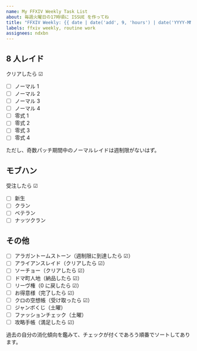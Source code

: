 ```yaml
---
name: My FFXIV Weekly Task List
about: 毎週火曜日の17時頃に ISSUE を作ってね
title: "FFXIV Weekly: {{ date | date('add', 9, 'hours') | date('YYYY-MM-DD') }} ～ {{ date | date('add', 9, 'hours') | date('add', 6, 'days') | date('YYYY-MM-DD') }}"
labels: ffxiv weekly, routine work
assignees: ndxbn
---
```


## 8 人レイド

クリアしたら ☑

- [ ] ノーマル 1
- [ ] ノーマル 2
- [ ] ノーマル 3
- [ ] ノーマル 4
- [ ] 零式 1
- [ ] 零式 2
- [ ] 零式 3
- [ ] 零式 4

ただし、奇数パッチ期間中のノーマルレイドは週制限がないはず。

## モブハン

受注したら ☑

- [ ] 新生
- [ ] クラン
- [ ] ベテラン
- [ ] ナッツクラン

## その他

- [ ] アラガントームストーン（週制限に到達したら ☑）
- [ ] アライアンスレイド（クリアしたら ☑）
- [ ] ソーチョー（クリアしたら ☑）
- [ ] ドマ町人地（納品したら ☑）
- [ ] リーヴ権（0 に戻したら ☑）
- [ ] お得意様（完了したら ☑）
- [ ] クロの空想帳（受け取ったら ☑）
- [ ] ジャンボくじ（土曜）
- [ ] ファッションチェック（土曜）
- [ ] 攻略手帳（満足したら ☑）

過去の自分の消化傾向を鑑みて、チェックが付くであろう順番でソートしてあります。

